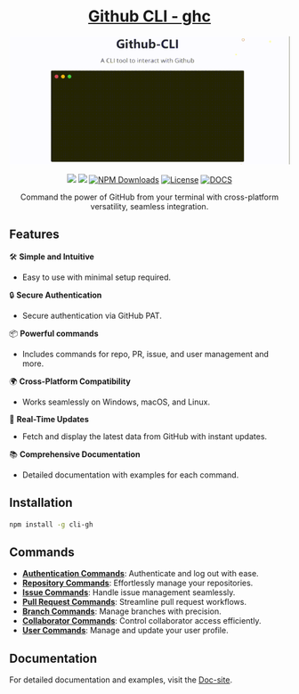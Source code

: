 <h1 align="center">
    <a href="https://jpranays.github.io/cli-gh/">Github CLI - ghc<a>
</h1>

<p align="center">
    <img src="./docs/static/gifs/GITHUB-CLI-INTO.gif" alt="Github-CLI"/>
</p>


<p align="center">
  <a href="https://github.com/jpranays/cli-gh"><img src="https://img.shields.io/badge/-GitHub-323232?style=flat&logo=github&logoColor=white"/></a>
  <a href="https://npmjs.org/package/cli-gh"><img src="https://img.shields.io/badge/-NPM-bb2222?style=flat&logo=npm"/></a>
  <a href="https://npmcharts.com/compare/cli-gh?minimal=true"><img src="https://img.shields.io/npm/dw/cli-gh.svg?label=Downloads" alt="NPM Downloads"/></a>
  <a href="https://github.com/jpranays/cli-gh/blob/master/LICENSE"><img src="https://badgen.net/badge/License/MIT/blue" alt="License"/></a>
  <a href="https://jpranays.github.io/cli-gh/"><img src="https://img.shields.io/badge/Docs-blue" alt="DOCS"></a>  
</p>

<p align="center">Command the power of GitHub from your terminal with cross-platform versatility, seamless integration.</p>

## Features

🛠️ **Simple and Intuitive**

- Easy to use with minimal setup required.

🔒 **Secure Authentication**

- Secure authentication via GitHub PAT.

📦 **Powerful commands**

- Includes commands for repo, PR, issue, and user management and more.

🌍 **Cross-Platform Compatibility**

- Works seamlessly on Windows, macOS, and Linux.

🔄 **Real-Time Updates**

- Fetch and display the latest data from GitHub with instant updates.

📚 **Comprehensive Documentation**

- Detailed documentation with examples for each command.

## Installation

```bash
npm install -g cli-gh
```

## Commands

- [**Authentication Commands**](https://jpranays.github.io/cli-gh/docs/commands/Authentication/): Authenticate and log out with ease.
- [**Repository Commands**](https://jpranays.github.io/cli-gh/docs/commands/Repository/): Effortlessly manage your repositories.
- [**Issue Commands**](https://jpranays.github.io/cli-gh/docs/commands/Issue/): Handle issue management seamlessly.
- [**Pull Request Commands**](https://jpranays.github.io/cli-gh/docs/commands/Pull%20Request/): Streamline pull request workflows.
- [**Branch Commands**](https://jpranays.github.io/cli-gh/docs/commands/Branch/): Manage branches with precision.
- [**Collaborator Commands**](https://jpranays.github.io/cli-gh/docs/commands/Collaborator/): Control collaborator access efficiently.
- [**User Commands**](https://jpranays.github.io/cli-gh/docs/commands/User/): Manage and update your user profile.

## Documentation

For detailed documentation and examples, visit the [Doc-site](https://jpranays.github.io/cli-gh/).
